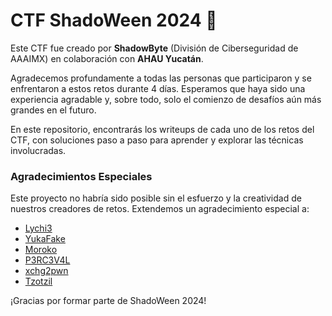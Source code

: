 # CTF ShadoWeen 2024 🎃

Este CTF fue creado por **ShadowByte** (División de Ciberseguridad de AAAIMX) en colaboración con **AHAU Yucatán**. 

Agradecemos profundamente a todas las personas que participaron y se enfrentaron a estos retos durante 4 días. Esperamos que haya sido una experiencia agradable y, sobre todo, solo el comienzo de desafíos aún más grandes en el futuro.

En este repositorio, encontrarás los writeups de cada uno de los retos del CTF, con soluciones paso a paso para aprender y explorar las técnicas involucradas.

### Agradecimientos Especiales

Este proyecto no habría sido posible sin el esfuerzo y la creatividad de nuestros creadores de retos. Extendemos un agradecimiento especial a:

- [Lychi3](https://www.linkedin.com/in/carlos-polanco-magaña-ab1256318/)
- [YukaFake](https://www.linkedin.com/in/joshaviles/)
- [Moroko](https://www.linkedin.com/in/eduardo-lugo-vela-1778a2260/)
- [P3RC3V4L](https://www.linkedin.com/in/briancgx/)
- [xchg2pwn](https://www.linkedin.com/in/enrique-de-los-santos-694863233/)
- [Tzotzil](https://www.linkedin.com/in/juan-diego-garcía-ruiz-b0b6b2292/)

¡Gracias por formar parte de ShadoWeen 2024!